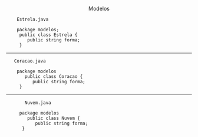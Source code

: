  <p align="center"> Modelos 

        Estrela.java
        
        package modelos;
         public class Estrela {
            public string forma;
         }
      
   <hr>  
      
       Coracao.java
       
        package modelos
           public class Coracao {
              public string forma;
         }
         
   <hr>  
   
           Nuvem.java
         
         package modelos
            public class Nuvem {
               public string forma;
          }
